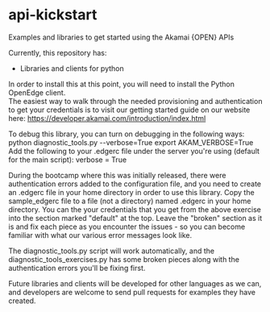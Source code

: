 api-kickstart
=============

Examples and libraries to get started using the Akamai {OPEN} APIs

Currently, this repository has:
* Libraries and clients for python

In order to install this at this point, you will need to install the Python OpenEdge client.  
The easiest way to walk through the needed provisioning and authentication to get your credentials
is to visit our getting started guide on our website here:
https://developer.akamai.com/introduction/index.html

To debug this library, you can turn on debugging in the following ways:
python diagnostic_tools.py --verbose=True
export AKAM_VERBOSE=True
Add the following to your .edgerc file under the server you're using (default for the main script): verbose = True

During the bootcamp where this was initially released, there were authentication errors added to the
configuration file, and you need to create an .edgerc file in your home directory in order to use
this library.  Copy the sample_edgerc file to a file (not a directory) named .edgerc in your home 
directory.  You can the your credentials that you get from the above exercise into the section
marked "default" at the top.  Leave the "broken" section as it is and fix each piece as you encounter
the issues - so you can become familiar with what our various error messages look like.

The diagnostic_tools.py script will work automatically, and the diagnostic_tools_exercises.py
has some broken pieces along with the authentication errors you'll be fixing first.

Future libraries and clients will be developed for other languages as we can, and developers are welcome to send pull requests
for examples they have created.
